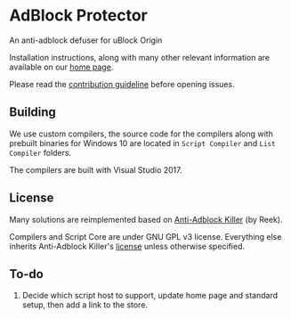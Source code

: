 # AdBlock Protector

An anti-adblock defuser for uBlock Origin

Installation instructions, along with many other relevant information are available on our 
[home page](http://jspenguin2017.github.io/AdBlockProtector/). 

Please read the [contribution guideline](https://github.com/jspenguin2017/AdBlockProtector/blob/master/CONTRIBUTING.MD) 
before opening issues. 

## Building

We use custom compilers, the source code for the compilers along with prebuilt binaries for Windows 10 are 
located in `Script Compiler` and `List Compiler` folders. 

The compilers are built with Visual Studio 2017. 

## License

Many solutions are reimplemented based on [Anti-Adblock Killer](https://github.com/reek/anti-adblock-killer) (by Reek). 

Compilers and Script Core are under GNU GPL v3 license. Everything else inherits Anti-Adblock Killer's 
[license](https://github.com/reek/anti-adblock-killer/blob/master/LICENSE) unless otherwise specified. 

## To-do

1. Decide which script host to support, update home page and standard setup, then add a link to the store. 
